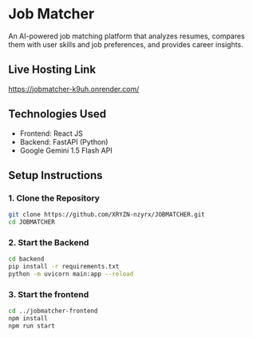 # Job Matcher

An AI-powered job matching platform that analyzes resumes, compares them with user skills and job preferences, and provides career insights.
## Live Hosting Link  
https://jobmatcher-k9uh.onrender.com/
## Technologies Used

- Frontend: React JS  
- Backend: FastAPI (Python)  
- Google Gemini 1.5 Flash API  

## Setup Instructions

### 1. Clone the Repository
```bash
git clone https://github.com/XRYZN-nzyrx/JOBMATCHER.git
cd JOBMATCHER
```
### 2. Start the Backend
```bash
cd backend
pip install -r requirements.txt
python -m uvicorn main:app --reload
```
### 3. Start the frontend
```bash
cd ../jobmatcher-frontend
npm install
npm run start
```




